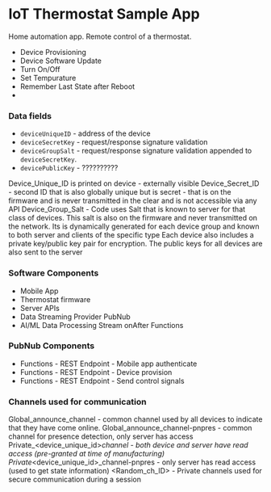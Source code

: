 # IoT Thermostat Sample App

Home automation app.
Remote control of a thermostat.

 - Device Provisioning
 - Device Software Update
 - Turn On/Off
 - Set Tempurature
 - Remember Last State after Reboot
 - 

### Data fields

 - `deviceUniqueID` - address of the device
 - `deviceSecretKey` - request/response signature validation
 - `deviceGroupSalt` - request/response signature validation appended to `deviceSecretKey`.
 - `devicePublicKey` - ??????????

 Device_Unique_ID is printed on device - externally visible
 Device_Secret_ID -  second ID that is also globally unique but is secret - that is on the firmware and is never transmitted in the clear and is not accessible via any API
 Device_Group_Salt - Code uses Salt that is known to server for that class of devices.  This salt is also on the firmware and never transmitted on the network. Its is dynamically generated for each device group and known to both server and clients of the specific type
 Each device also includes a private key/public key pair for encryption. The public keys for all devices are also sent to the server

### Software Components

  - Mobile App
  - Thermostat firmware
  - Server APIs
  - Data Streaming Provider PubNub
  - AI/ML Data Processing Stream onAfter Functions

### PubNub Components

 - Functions - REST Endpoint - Mobile app authenticate
 - Functions - REST Endpoint - Device provision
 - Functions - REST Endpoint - Send control signals


### Channels used for communication

Global_announce_channel  - common channel used by all devices to indicate that they have come online. 
Global_announce_channel-pnpres - common channel for presence detection, only server has access 
Private_<device_unique_id>_channel  - both device and server have read access (pre-granted at time of manufacturing)
Private_<device_unique_id>_channel-pnpres - only server has read access (used to get state information)
<Random_ch_ID> - Private channels used for secure communication during a session
